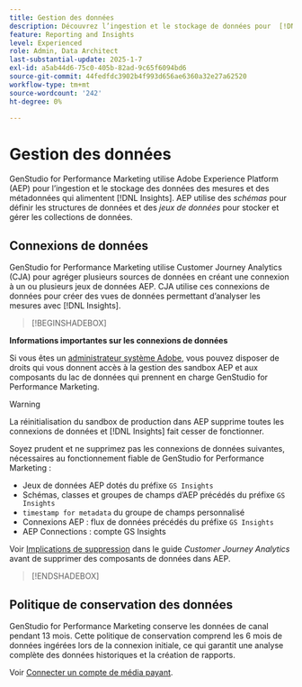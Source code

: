 ```yaml
---
title: Gestion des données
description: Découvrez l’ingestion et le stockage de données pour  [!DNL Insights]  dans GenStudio for Performance Marketing.
feature: Reporting and Insights
level: Experienced
role: Admin, Data Architect
last-substantial-update: 2025-1-7
exl-id: a5ab44d6-75c0-405b-82ad-9c65f6094bd6
source-git-commit: 44fedfdc3902b4f993d656ae6360a32e27a62520
workflow-type: tm+mt
source-wordcount: '242'
ht-degree: 0%

---
```


# Gestion des données

GenStudio for Performance Marketing utilise Adobe Experience Platform (AEP) pour l’ingestion et le stockage des données des mesures et des métadonnées qui alimentent [!DNL Insights]. AEP utilise des _schémas_ pour définir les structures de données et des _jeux de données_ pour stocker et gérer les collections de données.

## Connexions de données

GenStudio for Performance Marketing utilise Customer Journey Analytics (CJA) pour agréger plusieurs sources de données en créant une connexion à un ou plusieurs jeux de données AEP. CJA utilise ces connexions de données pour créer des vues de données permettant d’analyser les mesures avec [!DNL Insights].

>[!BEGINSHADEBOX]

**Informations importantes sur les connexions de données**

Si vous êtes un [administrateur système Adobe](/help/user-guide/user-roles.md#adobe-system-administrator-vs-genstudio-system-manager), vous pouvez disposer de droits qui vous donnent accès à la gestion des sandbox AEP et aux composants du lac de données qui prennent en charge GenStudio for Performance Marketing.

>[!WARNING]
>
>La réinitialisation du sandbox de production dans AEP supprime toutes les connexions de données et [!DNL Insights] fait cesser de fonctionner.

Soyez prudent et ne supprimez pas les connexions de données suivantes, nécessaires au fonctionnement fiable de GenStudio for Performance Marketing :

- Jeux de données AEP dotés du préfixe `GS Insights`
- Schémas, classes et groupes de champs d’AEP précédés du préfixe `GS Insights`
- `timestamp for metadata` du groupe de champs personnalisé
- Connexions AEP : flux de données précédés du préfixe `GS Insights`
- AEP Connections : compte GS Insights

Voir [Implications de suppression](https://experienceleague.adobe.com/en/docs/analytics-platform/using/technotes/deletion) dans le guide _Customer Journey Analytics_ avant de supprimer des composants de données dans AEP.

>[!ENDSHADEBOX]

## Politique de conservation des données

GenStudio for Performance Marketing conserve les données de canal pendant 13 mois. Cette politique de conservation comprend les 6 mois de données ingérées lors de la connexion initiale, ce qui garantit une analyse complète des données historiques et la création de rapports.

Voir [Connecter un compte de média payant](/help/user-guide/connectors/connect-channel.md).
